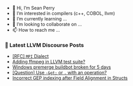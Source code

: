 - 👋 Hi, I’m Sean Perry
- 👀 I’m interested in compilers (c++, COBOL, llvm)
- 🌱 I’m currently learning ...
- 💞️ I’m looking to collaborate on ...
- 📫 How to reach me ...

<!---
s66perry/s66perry is a ✨ special ✨ repository because its `README.md` (this file) appears on your GitHub profile.
You can click the Preview link to take a look at your changes.
--->
### 📕 Latest LLVM Discourse Posts

<!-- DISCOURSE-LLVM:START -->
- [[RFC] `MPI` Dialect](https://discourse.llvm.org/t/rfc-mpi-dialect/74705?page=3#post_41)
- [Adding ffmpeg in LLVM test suite?](https://discourse.llvm.org/t/adding-ffmpeg-in-llvm-test-suite/82575#post_19)
- [Windows premerge buildbot broken for 5 days](https://discourse.llvm.org/t/windows-premerge-buildbot-broken-for-5-days/82571#post_6)
- [[Question] Use `-&gt;` or `.` with an operation?](https://discourse.llvm.org/t/question-use-or-with-an-operation/82648#post_5)
- [Incorrect GEP indexing after Field Alignment in Structs](https://discourse.llvm.org/t/incorrect-gep-indexing-after-field-alignment-in-structs/82673#post_1)
<!-- DISCOURSE-LLVM:END -->
